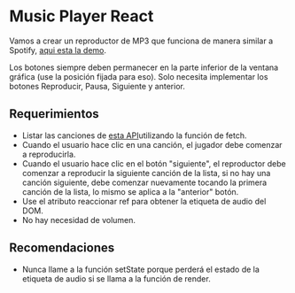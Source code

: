 # Music Player React

Vamos a crear un reproductor de MP3 que funciona de manera similar a Spotify, [aqui esta la demo](https://projects.breatheco.de/json/?slug=music-player-react&preview/).

Los botones siempre deben permanecer en la parte inferior de la ventana gráfica (use la posición fijada para eso).
Solo necesita implementar los botones Reproducir, Pausa, Siguiente y anterior.


## Requerimientos
- Listar las canciones de [esta API](http://assets.breatheco.de/apis/sound/)utilizando la función de fetch.
- Cuando el usuario hace clic en una canción, el jugador debe comenzar a reproducirla.
- Cuando el usuario hace clic en el botón "siguiente", el reproductor debe comenzar a reproducir la siguiente canción de la lista, si no hay una canción siguiente, debe comenzar nuevamente tocando la primera canción de la lista, lo mismo se aplica a la "anterior" botón.
- Use el atributo reaccionar ref para obtener la etiqueta de audio del DOM.
- No hay necesidad de volumen.

## Recomendaciones
- Nunca llame a la función setState porque perderá el estado de la etiqueta de audio si se llama a la función de render.